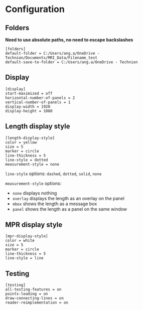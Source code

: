 # Configuration

## Folders
**Need to use absolute paths, no need to escape backslashes**

    [folders]
    default-folder = C:/Users/ang.a/OneDrive - Technion/Documents/MRI_Data/Filename_test
    default-save-to-folder = C:/Users/ang.a/OneDrive - Technion


## Display
    [display]
    start-maximized = off
    horizontal-number-of-panels = 2
    vertical-number-of-panels = 1
    display-width = 1920
    display-height = 1080

## Length display style
    [length-display-style]
    color = yellow
    size = 5
    marker = circle
    line-thickness = 5
    line-style = dotted
    measurement-style = none

`line-style` options: `dashed`, `dotted`, `solid`, `none`

`measurement-style` options:
* `none` displays nothing
* `overlay` displays the length as an overlay on the panel
* `mbox` shows the length as a message box
* `panel` shows the length as a panel on the same window

## MPR display style
    [mpr-display-style]
    color = white
    size = 5
    marker = circle
    line-thickness = 5
    line-style = line


## Testing    
    [testing]
    all-testing-features = on
    points-loading = on
    draw-connecting-lines = on
    reader-reimplementation = on
